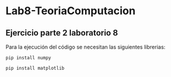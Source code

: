 # Lab8-TeoriaComputacion

## Ejercicio parte 2 laboratorio 8

Para la ejecución del código se necesitan las siguientes librerias:


```
pip install numpy

```

```
pip install matplotlib
```
